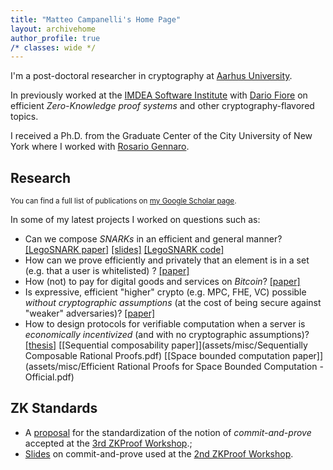 ```yaml
---
title: "Matteo Campanelli's Home Page"
layout: archivehome
author_profile: true
/* classes: wide */
---
```



I'm a post-doctoral researcher in cryptography at [Aarhus University](https://www.au.dk/). 

In previously worked at the 
[IMDEA Software Institute](https://software.imdea.org/index.html) with
[Dario Fiore](http://www.dariofiore.it/) on  efficient _Zero-Knowledge proof systems_ and  other cryptography-flavored topics.

I received a Ph.D. from the Graduate Center of the City University of New York where I worked with [Rosario Gennaro](http://www-cs.ccny.cuny.edu/~rosario/).

## Research
<sup>You can find a full list of publications on [my Google Scholar page](https://scholar.google.com/citations?user=8xba6isAAAAJ&hl=en&oi=ao).</sup>

In some of my latest projects I worked on questions such as:
- Can we compose *SNARKs* in an efficient and general manner? [[LegoSNARK paper]](https://eprint.iacr.org/2019/142) [[slides]](assets/misc/legosnark-amsterdam19.pdf) [[LegoSNARK code]](https://github.com/imdea-software/legosnark)
- How can we prove efficiently and privately that an element is in a set (e.g. that a user is whitelisted) ? [[paper]](https://eprint.iacr.org/2019/1255)
- How (not) to pay for digital goods and services on *Bitcoin*? [[paper]](https://eprint.iacr.org/2017/566)
- Is expressive, efficient "higher" crypto (e.g. MPC, FHE, VC) possible *without cryptographic assumptions* (at the cost of being secure against "weaker" adversaries)? [[paper]](https://eprint.iacr.org/2018/297)
- How to design protocols  for verifiable computation when a server is *economically incentivized* (and with no cryptographic assumptions)? [[thesis]](https://academicworks.cuny.edu/cgi/viewcontent.cgi?article=3823&context=gc_etds) [[Sequential composability paper]](assets/misc/Sequentially Composable Rational Proofs.pdf) [[Space bounded computation paper]](assets/misc/Efficient Rational Proofs for Space Bounded Computation - Official.pdf)


## ZK Standards

- A [proposal](assets/misc/zkproof-cp-standards-revised.pdf) for the standardization of the notion of _commit-and-prove_ accepted at the [3rd ZKProof Workshop](https://zkproof.org/workshop3/main.html).;
- [Slides](assets/misc/CP-standard-ZKProof-slides.pdf) on commit-and-prove used at the [2nd ZKProof Workshop](https://zkproof.org/workshop2/main.html). 

